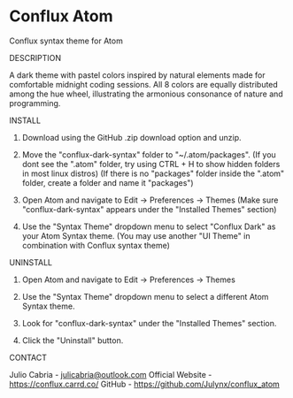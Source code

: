 # Conflux Atom

Conflux syntax theme for Atom

DESCRIPTION

A dark theme with pastel colors inspired by natural elements made for comfortable midnight coding sessions.
All 8 colors are equally distributed among the hue wheel, illustrating the armonious consonance of nature and programming.

INSTALL

1. Download using the GitHub .zip download option and unzip.

2. Move the "conflux-dark-syntax" folder to "~/.atom/packages".
(If you dont see the ".atom" folder, try using CTRL + H to show hidden folders in most linux distros)
(If there is no "packages" folder inside the ".atom" folder, create a folder and name it "packages")
  
3. Open Atom and navigate to Edit -> Preferences -> Themes
(Make sure "conflux-dark-syntax" appears under the "Installed Themes" section)
  
4. Use the "Syntax Theme" dropdown menu to select "Conflux Dark" as your Atom Syntax theme.
(You may use another "UI Theme" in combination with Conflux syntax theme)
  
UNINSTALL

1. Open Atom and navigate to Edit -> Preferences -> Themes

2. Use the "Syntax Theme" dropdown menu to select a different Atom Syntax theme.

3. Look for "conflux-dark-syntax" under the "Installed Themes" section.

4. Click the "Uninstall" button.

CONTACT

Julio Cabria - julicabria@outlook.com Official Website - https://conflux.carrd.co/ GitHub - https://github.com/Julynx/conflux_atom
